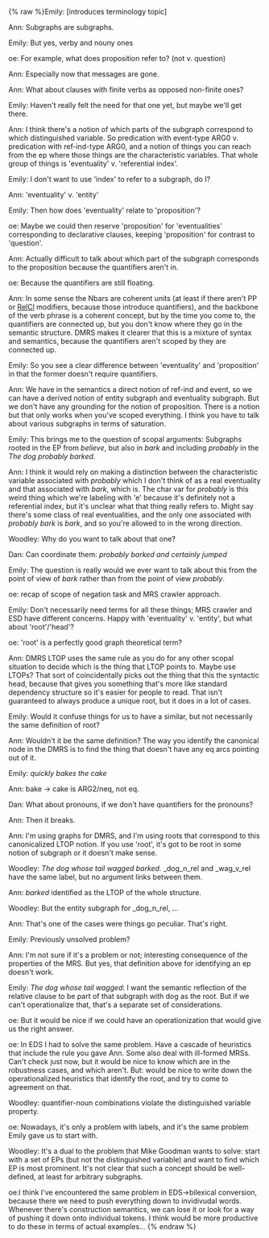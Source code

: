{% raw %}Emily: \[introduces terminology topic\]

Ann: Subgraphs are subgraphs.

Emily: But yes, verby and nouny ones

oe: For example, what does proposition refer to? (not v. question)

Ann: Especially now that messages are gone.

Ann: What about clauses with finite verbs as opposed non-finite ones?

Emily: Haven't really felt the need for that one yet, but maybe we'll
get there.

Ann: I think there's a notion of which parts of the subgraph correspond
to which distinguished variable. So predication with event-type ARG0 v.
predication with ref-ind-type ARG0, and a notion of things you can reach
from the ep where those things are the characteristic variables. That
whole group of things is 'eventuality' v. 'referential index'.

Emily: I don't want to use 'index' to refer to a subgraph, do I?

Ann: 'eventuality' v. 'entity'

Emily: Then how does 'eventuality' relate to 'proposition'?

oe: Maybe we could then reserve 'proposition' for 'eventualities'
corresponding to declarative clauses, keeping 'proposition' for contrast
to 'question'.

Ann: Actually difficult to talk about which part of the subgraph
corresponds to the proposition because the quantifiers aren't in.

oe: Because the quantifiers are still floating.

Ann: In some sense the Nbars are coherent units (at least if there
aren't PP or [RelCl](/RelCl) modifiers, because those introduce
quantifiers), and the backbone of the verb phrase is a coherent concept,
but by the time you come to, the quantifiers are connected up, but you
don't know where they go in the semantic structure. DMRS makes it
clearer that this is a mixture of syntax and semantics, because the
quantifiers aren't scoped by they are connected up.

Emily: So you see a clear difference between 'eventuality' and
'proposition' in that the former doesn't require quantifiers.

Ann: We have in the semantics a direct notion of ref-ind and event, so
we can have a derived notion of entity subgraph and eventuality
subgraph. But we don't have any grounding for the notion of proposition.
There is a notion but that only works when you've scoped everything. I
think you have to talk about various subgraphs in terms of saturation.

Emily: This brings me to the question of scopal arguments: Subgraphs
rooted in the EP from *believe*, but also in *bark* and including
*probably* in the *The dog probably barked.*

Ann: I think it would rely on making a distinction between the
characteristic variable associated with *probably* which I don't think
of as a real eventuality and that associated with *bark*, which is. The
char var for *probably* is this weird thing which we're labeling with
'e' because it's definitely not a referential index, but it's unclear
what that thing really refers to. Might say there's some class of real
eventualities, and the only one associated with *probably bark* is
*bark*, and so you're allowed to in the wrong direction.

Woodley: Why do you want to talk about that one?

Dan: Can coordinate them: *probably barked and certainly jumped*

Emily: The question is really would we ever want to talk about this from
the point of view of *bark* rather than from the point of view
*probably*.

oe: recap of scope of negation task and MRS crawler approach.

Emily: Don't necessarily need terms for all these things; MRS crawler
and ESD have different concerns. Happy with 'eventuality' v. 'entity',
but what about 'root'/'head'?

oe: 'root' is a perfectly good graph theoretical term?

Ann: DMRS LTOP uses the same rule as you do for any other scopal
situation to decide which is the thing that LTOP points to. Maybe use
LTOPs? That sort of coincidentally picks out the thing that this the
syntactic head, because that gives you something that's more like
standard dependency structure so it's easier for people to read. That
isn't guaranteed to always produce a unique root, but it does in a lot
of cases.

Emily: Would it confuse things for us to have a similar, but not
necessarily the same definition of root?

Ann: Wouldn't it be the same definition? The way you identify the
canonical node in the DMRS is to find the thing that doesn't have any eq
arcs pointing out of it.

Emily: *quickly bakes the cake*

Ann: bake -&gt; cake is ARG2/neq, not eq.

Dan: What about pronouns, if we don't have quantifiers for the pronouns?

Ann: Then it breaks.

Ann: I'm using graphs for DMRS, and I'm using roots that correspond to
this canonicalized LTOP notion. If you use 'root', it's got to be root
in some notion of subgraph or it doesn't make sense.

Woodley: *The dog whose tail wagged barked.* \_dog\_n\_rel and
\_wag\_v\_rel have the same label, but no argument links between them.

Ann: *barked* identified as the LTOP of the whole structure.

Woodley: But the entity subgraph for \_dog\_n\_rel, …

Ann: That's one of the cases were things go peculiar. That's right.

Emily: Previously unsolved problem?

Ann: I'm not sure if it's a problem or not; interesting consequence of
the properties of the MRS. But yes, that definition above for
identifying an ep doesn't work.

Emily: *The dog whose tail wagged*: I want the semantic reflection of
the relative clause to be part of that subgraph with dog as the root.
But if we can't operationalize that, that's a separate set of
considerations.

oe: But it would be nice if we could have an operationization that would
give us the right answer.

oe: In EDS I had to solve the same problem. Have a cascade of heuristics
that include the rule you gave Ann. Some also deal with ill-formed MRSs.
Can't check just now, but it would be nice to know which are in the
robustness cases, and which aren't. But: would be nice to write down the
operationalized heuristics that identify the root, and try to come to
agreement on that.

Woodley: quantifier-noun combinations violate the distinguished variable
property.

oe: Nowadays, it's only a problem with labels, and it's the same problem
Emily gave us to start with.

Woodley: It's a dual to the problem that Mike Goodman wants to solve:
start with a set of EPs (but not the distinguished variable) and want to
find which EP is most prominent. It's not clear that such a concept
should be well-defined, at least for arbitrary subgraphs.

oe:I think I've encountered the same problem in EDS-&gt;bilexical
conversion, because there we need to push everything down to invidivudal
words. Whenever there's construction semantics, we can lose it or look
for a way of pushing it down onto individual tokens. I think would be
more productive to do these in terms of actual examples…
<update date omitted for speed>{% endraw %}